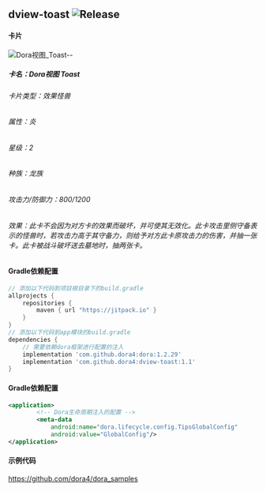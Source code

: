 dview-toast
![Release](https://jitpack.io/v/dora4/dview-toast.svg)
--------------------------------

#### 卡片

![Dora视图_Toast--](https://github.com/user-attachments/assets/5189d802-9b3a-4d5a-b405-19f06df9674d)
##### 卡名：Dora视图 Toast 
###### 卡片类型：效果怪兽
###### 属性：炎
###### 星级：2
###### 种族：龙族
###### 攻击力/防御力：800/1200
###### 效果：此卡不会因为对方卡的效果而破坏，并可使其无效化。此卡攻击里侧守备表示的怪兽时，若攻击力高于其守备力，则给予对方此卡原攻击力的伤害，并抽一张卡。此卡被战斗破坏送去墓地时，抽两张卡。

#### Gradle依赖配置

```groovy
// 添加以下代码到项目根目录下的build.gradle
allprojects {
    repositories {
        maven { url "https://jitpack.io" }
    }
}
// 添加以下代码到app模块的build.gradle
dependencies {
    // 需要依赖dora框架进行配置的注入
    implementation 'com.github.dora4:dora:1.2.29'
    implementation 'com.github.dora4:dview-toast:1.1'
}
```

#### Gradle依赖配置

```xml
<application>
        <!-- Dora生命周期注入的配置 -->
        <meta-data
            android:name="dora.lifecycle.config.TipsGlobalConfig"
            android:value="GlobalConfig"/>
</application>
```

#### 示例代码

https://github.com/dora4/dora_samples
